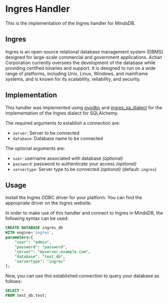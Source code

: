 # Ingres Handler

This is the implementation of the Ingres handler for MindsDB.

## Ingres

Ingres is an open-source relational database management system (DBMS) designed for large-scale commercial and government
applications. Actian Corporation currently oversees the development of the database while providing certified binaries
and support. It is designed to run on a wide range of platforms, including Unix, Linux, Windows, and mainframe systems,
and is known for its scalability, reliability, and security.

## Implementation

This handler was implemented using [pyodbc](https://pypi.org/project/pyodbc/)
and [ingres_sa_dialect](https://pypi.org/project/ingres-sa-dialect/) for the implementation of the Ingres dialect for
SQLAlchemy.

The required arguments to establish a connection are:

* `server`: Server to be connected
* `database`: Database name to be connected

The optional arguments are:

* `user`: username associated with database *(optional)*
* `password`: password to authenticate your access *(optional)*
* `servertype`: Server type to be connected *(optional)* (default: `ingres`)

## Usage

Install the Ingres ODBC driver for your platform. You can find the appropriate driver on the Ingres website.

In order to make use of this handler and connect to Ingres in MindsDB, the following syntax can be used:

~~~~sql
CREATE DATABASE ingres_db
WITH engine='ingres',
parameters={
    "user": "admin",
    "password": "password",
    "server": "myserver.example.com",
    "database": "test_db",
    "servertype": "ingres"
};
~~~~

Now, you can use this established connection to query your database as follows:

~~~~sql
SELECT *
FROM test_db.test;
~~~~

